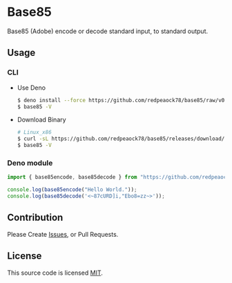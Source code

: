 # Base85
Base85 (Adobe) encode or decode standard input, to standard output.

## Usage
### CLI
- Use Deno
  ```bash
  $ deno install --force https://github.com/redpeaock78/base85/raw/v0.0.1/cli.ts
  $ base85 -V
  ```
- Download Binary
  ```bash
  # Linux_x86
  $ curl -sL https://github.com/redpeaock78/base85/releases/download/v0.0.1/base85-linux-x86 -o /usr/local/bin/base85
  $ base85 -V
  ```
### Deno module
```typescript
import { base85encode, base85decode } from "https://github.com/redpeaock78/base85/raw/v0.0.1/mod.ts";

console.log(base85encode("Hello World."));
console.log(base85decode('<~87cURD]i,"Ebo8=zz~>'));
```

## Contribution
Please Create [Issues](https://github.com/redpeacock78/base85/issues/new), or Pull Requests.

## License
This source code is licensed [MIT](https://github.com/redpeacock78/base85/blob/master/LICENCE).